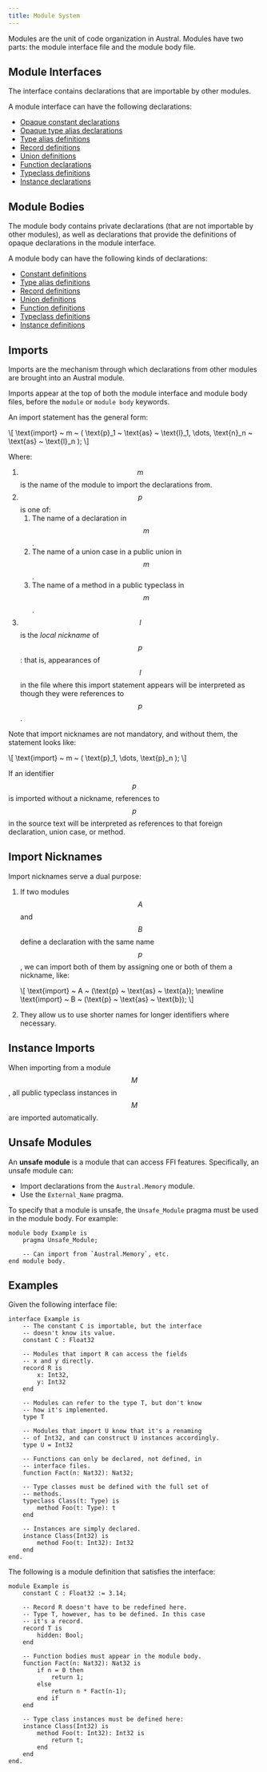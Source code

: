```yaml
---
title: Module System
---
```


Modules are the unit of code organization in Austral. Modules have two parts:
the module interface file and the module body file.

## Module Interfaces

The interface contains declarations that are importable by other modules.

A module interface can have the following declarations:

- [Opaque constant declarations](/spec/declarations#opaque-constant)
- [Opaque type alias declarations](/spec/declarations#opaque-type-alias)
- [Type alias definitions](/spec/declarations#type-alias-definition)
- [Record definitions](/spec/declarations#record-definition)
- [Union definitions](/spec/declarations#union-definition)
- [Function declarations](/spec/declarations#function-declaration)
- [Typeclass definitions](/spec/declarations#typeclass-definition)
- [Instance declarations](/spec/declarations#instance-declaration)

## Module Bodies

The module body contains private declarations (that are not importable by other
modules), as well as declarations that provide the definitions of opaque
declarations in the module interface.

A module body can have the following kinds of declarations:

- [Constant definitions](/spec/declarations#constant-definition)
- [Type alias definitions](/spec/declarations#type-alias-definition)
- [Record definitions](/spec/declarations#record-definition)
- [Union definitions](/spec/declarations#union-definition)
- [Function definitions](/spec/declarations#function-definition)
- [Typeclass definitions](/spec/declarations#typeclass-definition)
- [Instance definitions](/spec/declarations#instance-definitions)

## Imports

Imports are the mechanism through which declarations from other modules are
brought into an Austral module.

Imports appear at the top of both the module interface and module body files,
before the `module` or `module body` keywords.

An import statement has the general form:

\\[
\text{import} ~ m ~ \(
\text{p}_1 ~ \text{as} ~ \text{l}_1,
\dots,
\text{n}_n ~ \text{as} ~ \text{l}_n
\);
\\]

Where:

1. $$m$$ is the name of the module to import the declarations from.
2. $$p$$ is one of:
   1. The name of a declaration in $$m$$.
   2. The name of a union case in a public union in $$m$$.
   3. The name of a method in a public typeclass in $$m$$.
3. $$l$$ is the _local nickname_ of $$p$$: that is, appearances of $$l$$ in the
   file where this import statement appears will be interpreted as though they
   were references to $$p$$.

Note that import nicknames are not mandatory, and without them, the statement
looks like:

\\[
\text{import} ~ m ~ \(
\text{p}_1,
\dots,
\text{p}_n
\);
\\]

If an identifier $$p$$ is imported without a nickname, references to $$p$$ in
the source text will be interpreted as references to that foreign declaration,
union case, or method.

## Import Nicknames

Import nicknames serve a dual purpose:

1. If two modules $$A$$ and $$B$$ define a declaration with the same name $$p$$,
   we can import both of them by assigning one or both of them a nickname, like:

   \\[
   \text{import} ~ A ~ \(\text{p} ~ \text{as} ~ \text{a}\); \\newline
   \text{import} ~ B ~ \(\text{p} ~ \text{as} ~ \text{b}\);
   \\]

2. They allow us to use shorter names for longer identifiers where necessary.

## Instance Imports

When importing from a module $$M$$, all public typeclass instances in $$M$$ are
imported automatically.

## Unsafe Modules

An **unsafe module** is a module that can access FFI features. Specifically, an
unsafe module can:

- Import declarations from the `Austral.Memory` module.
- Use the `External_Name` pragma.

To specify that a module is unsafe, the `Unsafe_Module` pragma must be used in
the module body. For example:

```
module body Example is
    pragma Unsafe_Module;

    -- Can import from `Austral.Memory`, etc.
end module body.
```

## Examples

Given the following interface file:

```
interface Example is
    -- The constant C is importable, but the interface
    -- doesn't know its value.
    constant C : Float32

    -- Modules that import R can access the fields
    -- x and y directly.
    record R is
        x: Int32,
        y: Int32
    end

    -- Modules can refer to the type T, but don't know
    -- how it's implemented.
    type T

    -- Modules that import U know that it's a renaming
    -- of Int32, and can construct U instances accordingly.
    type U = Int32

    -- Functions can only be declared, not defined, in
    -- interface files.
    function Fact(n: Nat32): Nat32;

    -- Type classes must be defined with the full set of
    -- methods.
    typeclass Class(t: Type) is
        method Foo(t: Type): t
    end

    -- Instances are simply declared.
    instance Class(Int32) is
        method Foo(t: Int32): Int32
    end
end.
```

The following is a module definition that satisfies the interface:

```
module Example is
    constant C : Float32 := 3.14;

    -- Record R doesn't have to be redefined here.
    -- Type T, however, has to be defined. In this case
    -- it's a record.
    record T is
        hidden: Bool;
    end

    -- Function bodies must appear in the module body.
    function Fact(n: Nat32): Nat32 is
        if n = 0 then
            return 1;
        else
            return n * Fact(n-1);
        end if
    end

    -- Type class instances must be defined here:
    instance Class(Int32) is
        method Foo(t: Int32): Int32 is
            return t;
        end
    end
end.
```
